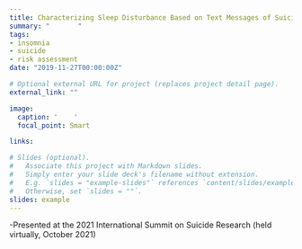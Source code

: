 ```yaml
---
title: Characterizing Sleep Disturbance Based on Text Messages of Suicide Attempt Survivors
summary: "       "
tags:
- insomnia
- suicide
- risk assessment
date: "2019-11-27T00:00:00Z"

# Optional external URL for project (replaces project detail page).
external_link: ""

image:
  caption: '    '
  focal_point: Smart

links:

# Slides (optional).
#   Associate this project with Markdown slides.
#   Simply enter your slide deck's filename without extension.
#   E.g. `slides = "example-slides"` references `content/slides/example-slides.md`.
#   Otherwise, set `slides = ""`.
slides: example
---
```


-Presented at the 2021 International Summit on Suicide Research (held virtually, October 2021)
